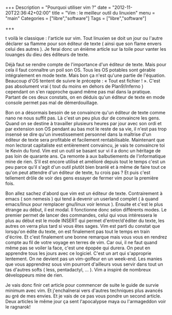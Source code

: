 +++
Description = "Pourquoi utiliser vim ?"
date = "2012-11-20T22:36:42+02:00"
title = "Vim : le meilleur outil du linuxien"
menu = "main"
Categories = ["libre","software"]
Tags = ["libre","software"]

+++

t voilà le classique : l'article sur vim. Tout linuxien se doit un jour ou l'autre déclarer sa flamme pour son éditeur de texte ( ainsi que son flame envers celui des autres ). Je ferai donc un énième article sur la toile pour vanter les louanges du dieu des éditeurs de texte.

Déjà faut se rendre compte de l'importance d'un éditeur de texte. Mais pour cela il faut connaître un poil son OS. Tous les OS potables sont gérable intégralement en mode texte. Mais bon ça n'est qu'une partie de l'équation. Beaucoup d'OS tentent de suivre le précepte : « Tout est fichier ! ». C'est pas absolument vrai ( tout du moins en dehors de Plan9/Inferno ) cependant on s'en rapproche quand même pas mal dans la pratique. Partant de ces deux constats, on en déduis qu'un éditeur de texte en mode console permet pas mal de démerdouillage.

Bon on a désormais besoin de se convaincre qu'un éditeur de texte comme nano ne nous suffit pas. Là c'est un peu plus dur de convaincre les gens. Quand on se destine à travailler plusieurs heures par jour avec son ordi et par extension son OS pendant au bas mot le reste de sa vie, il n'est pas trop insensé se dire qu'un investissement personnel dans la maîtrise d'un éditeur de texte sera profitable et facilement rentabilisable. Maintenant que mon lectorat capitaliste est entièrement convaincu, je vais te convaincre toi le Kevin du fond. Vim est un outil se basant sur vi il a donc un héritage de pas loin de quarante ans. Ça remonte à aux balbutiements de l'informatique mine de rien. S'il est encore utilisé et amélioré depuis tout le temps c'est un peu parce qu'il s'agit d'un outil plutôt bien branlé et à même de faire tout ce qu'on peut attendre d'un éditeur de texte, tu crois pas ? Et puis c'est tellement drôle de voir des gens essayer de fermer vim pour la première fois.

Bon allez sachez d'abord que vim est un éditeur de texte. Contrairement à emacs ( son nemesis ) qui tend à devenir un userland complet ( à quand emacs/linux pour remplacer gnu/linux voir lennux ). Ensuite et c'est le plus étrange au début, il est modal. Il fonctionne donc selon différents modes. Le premier permet de lancer des commandes, celui qui vous intéressera le plus au début est le mode INSERT qui permet d'entrer/d'éditer du texte, les autres on verra plus tard si vous êtes sages. Vim est parti du constat que lorsqu'on édite du texte, on est finalement pas tout le temps en train d'écrire. Et c'est finalement une bonne remarque mais vous vous en rendrez compte au fil de votre voyage en terres de vim. Car oui, il ne faut quand même pas se voiler la face, c'est une épopée qui durera. On peut en apprendre tous les jours avec ce logiciel. C'est un art qui s'approprie lentement. On ne devient pas un vim-golfeur en un week-end. Les manies que vous apprendrez sous vim pourront d'ailleurs vous servir dans tout un tas d'autres softs ( less, pentadactyl, … ). Vim a inspiré de nombreux développeurs mine de rien.

Je vais donc finir cet article pour commencer de suite le guide de survie minimum avec vim. Et j'enchaînerai vers d'autres techniques plus avancés au gré de mes envies. Et je vais de ce pas vous pondre un second article. Deux articles le même jour ça sent l'apocalypse maya ou l'armageddon voir le ragnarok!
